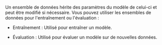 Un ensemble de données hérite des paramètres du modèle de celui-ci et peut être modifié si nécessaire. Vous pouvez utiliser les ensembles de données pour l'entraînement ou l'évaluation :

-   Entraînement : Utilisé pour entraîner un modèle.

-   Évaluation : Utilisé pour évaluer un modèle sur de nouvelles données.
